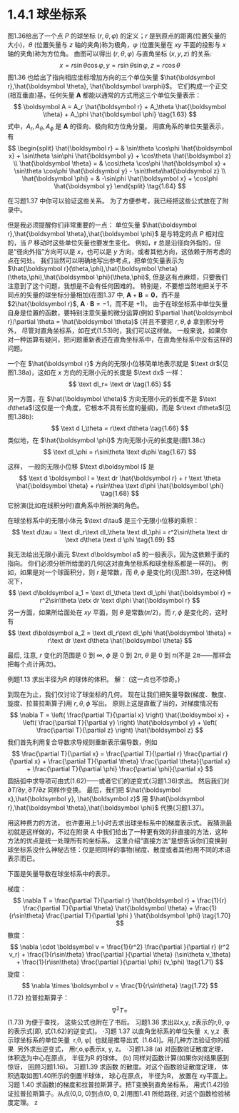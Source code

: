 # 1.4.1 球坐标系

图1.36给出了一个点 $P$ 的球坐标 $(r,\theta,\varphi)$ 的定义；$r$ 是到原点的距离(位置矢量的大小)，$\theta$ (位置矢量与 $z$ 轴的夹角)称为极角，$\varphi$ (位置矢量在 $xy$ 平面的投影与 $x$ 轴的夹角)称为方位角。
由图可以得出 $(r,\theta,\varphi)$ 与直角坐标 $(x,y,z)$ 的关系:
$$
  x = r\sin\theta\cos\varphi, y = r\sin\theta\sin\varphi, z = r\cos\theta
  \tag{1.62}
$$
图1.36 也给出了指向相应坐标增加方向的三个单位矢量 $\hat{\boldsymbol r},\hat{\boldsymbol \theta}, \hat{\boldsymbol \varphi}$。
它们构成一个正交(相互垂直)基，任何矢量 $\boldsymbol A$ 都能以通常的方式用这三个单位矢量表示：
$$
  \boldsymbol A = A_r \hat{\boldsymbol r} + A_\theta \hat{\boldsymbol \theta} + A_\phi \hat{\boldsymbol \phi}
  \tag{1.63}
$$
式中，$A_r, A_\theta, A_\phi$ 是 $\boldsymbol A$ 的径向、极向和方位角分量。
用直角系的单位矢量表示，有
$$
\begin{split}
  \hat{\boldsymbol r} = & \sin\theta \cos\phi \hat{\boldsymbol x} + \sin\theta \sin\phi \hat{\boldsymbol y} + \cos\theta \hat{\boldsymbol z} \\
  \hat{\boldsymbol \theta} = & \cos\theta \cos\phi \hat{\boldsymbol x} + \sin\theta \cos\phi \hat{\boldsymbol y} - \sin\theta\hat{\boldsymbol z} \\
  \hat{\boldsymbol \phi} = & -\sin\phi \hat{\boldsymbol x} + \cos\phi \hat{\boldsymbol y}
\end{split}
\tag{1.64}
$$

在习题1.37 中你可以验证这些关系。
为了方便参考，我已经把这些公式放在了附录中。

但是我必须提醒你们非常重要的一点：
单位矢量 $\hat{\boldsymbol r},\hat{\boldsymbol \theta},\hat{\boldsymbol \phi}$ 是与特定的点 $P$ 相对应的，当 $P$ 移动时这些单位矢量也要发生变化。
例如，$\boldsymbol r$ 总是沿径向外指的，但是“径向外指”方向可以是 $x$，也可以是 $y$ 方向，或者其他方向，这依赖于所考虑的点在何处。
我们当然可以明确地写出参考点，把单位矢量表示为 $\hat{\boldsymbol r}(\theta,\phi),\hat{\boldsymbol \theta}(\theta,\phi),\hat{\boldsymbol \phi}(\theta,\phi)$, 但是这有点麻烦，只要我们注意到了这个问题，我想是不会有任何困难的。
特别是，不要想当然地把关于不同点的矢量的球坐标分量相加(在图1.37 中, $\boldsymbol A +\boldsymbol B = \boldsymbol 0$，而不是 $2\hat{\boldsymbol r}$, $\boldsymbol A\cdot \boldsymbol B=-1$，而不是 $+1$)。
由于在球坐标系中单位矢量自身是位置的函数，要特别注意矢量的微分运算(例如 $\partial \hat{\boldsymbol r}/\partial \theta = \hat{\boldsymbol \theta}$ (并且不要把 $r,\theta,\phi$ 拿到积分号外， 尽管对直角坐标系，如在式(1.53)时，我们可以这样做。
一般来说，如果你对一种运算有疑问，把问题重新表述在直角坐标系中，在直角坐标系中没有这样的问题。

一个在 $\hat{\boldsymbol r}$ 方向的无限小位移简单地表示就是 $\text dr$(见图1.38a)，这如在 $x$ 方向的无限小元的长度是 $\text dx$ 一样：
$$
  \text dl_r= \text dr
  \tag{1.65}
$$

另一方面，在 $\hat{\boldsymbol \theta}$ 方向无限小元的长度不是 $\text d\theta$(这仅是一个角度，它根本不具有长度的量纲)，而是 $r\text d\theta$(见图1.38b):
$$
  \text d l_\theta = r\text d\theta
  \tag{1.66}
$$
类似地，在 $\hat{\boldsymbol \phi}$ 方向无限小元的长度是(图1.38c)
$$
  \text dl_\phi = r\sin\theta \text d\phi
  \tag{1.67}
$$

这样， 一般的无限小位移 $\text d\boldsymbol l$ 是
$$
  \text d \boldsymbol l = \text dr \hat{\boldsymbol r} + r \text \theta \hat{\boldsymbol \theta} + r\sin\thea \text d\phi \hat{\boldsymbol \phi}
  \tag{1.68}
$$
它扮演(比如在线积分时)直角系中所扮演的角色。

在球坐标系中的无限小体元 $\text d\tau$ 是三个无限小位移的乘积：
$$
  \text d\tau = \text dl_r\text dl_\theta \text dl_\phi = r^2\sin\theta \text dr \text d\theta \text d \phi
  \tag{1.69}
$$

我无法给出无限小面元 $\text d\boldsymbol a$ 的一般表示，因为这依赖于面的指向。
你们必须分析所给面的几何(这对直角坐标系和球坐标系都是一样的)。
例如，如果是对一个球面积分，则 $r$ 是常数，而 $\theta ,\phi$ 是变化的(见图1.39)，在这种情况下，
$$
  \text d\boldsymbol a_1 = \text dl_\theta \text dl_\phi \hat{\boldsymbol r} = r^2\sin\theta \tetx dr \text d\phi \hat{\boldsymbol r}
$$
另一方面，如果所给面处在 $xy$ 平面，则 $\theta$ 是常数$(\pi/2)$，而 $r,\phi$ 是变化的，这时有
$$
  \text d\boldsymbol a_2 = \text dl_r\text dl_\phi \hat{\boldsymbol \theta} = r\text dr \text d\theta \hat{\boldsymbol \theta}
$$

最后, 注意, $r$ 变化的范围是 $0$ 到 $\infty$, $\phi$ 是 $0$ 到 $2\pi$, $\theta$ 是 $0$ 到 $\pi$(不是 $2\pi$——那样会把每个点计两次)。

例题1.13
求出半径为R 的球体的体积。
解：
(这一点也不惊奇。)

到现在为止，我们仅讨论了球坐标的几何。
现在让我们把矢量导数(梯度、散度、旋度、拉普拉斯算子)用 $r,\theta,\phi$ 写出。
原则上这是直截了当的，对梯度情况有
$$
  \nabla T =
  \left( \frac{\partial T}{\partial x} \right)  \hat{\boldsymbol x} + \left( \frac{\partial T}{\partial y} \right)  \hat{\boldsymbol y} + \left( \frac{\partial T}{\partial z} \right)  \hat{\boldsymbol z}
$$
我们首先利用复合导数求导规则重新表示偏导数，例如
$$
  \frac{\partial T}{\partial x} = \frac{\partial T}{\partial r} \frac{\partial r}{\partial x} + \frac{\partial T}{\partial \theta} \frac{\partial \theta}{\partial x} + \frac{\partial T}{\partial \phi} \frac{\partial \phi}{\partial x} 
$$
圆括弧中求导项可由式(1.62)——或者它们的逆变式(习题1.36)求出。
然后我们对 $\partial T/\partial y,\partial T/\partial z$ 同样作变换。
最后，我们把 $\hat{\boldsymbol x},\hat{\boldsymbol y}, \hat{\boldsymbol z}$ 用 $\hat{\boldsymbol r},\hat{\boldsymbol \theta},\hat{\boldsymbol \phi}$ 代换(习题1.37)。

用这种费力的方法， 也许要用上1小时去求出球坐标系中的梯度表示式。
我猜测最初就是这样做的，不过在附录 A 中我们给出了一种更有效的非直接的方法，这种方法的优点是统一处理所有的坐标系。
这里介绍“直接方法”是想告诉你们变换到球坐标系没什么神秘古怪：仅是把同样的事物(梯度、散度或者其他)用不同的术语表示而已。

下面是矢量导数在球坐标系中的表示。

梯度：
$$
  \nabla T = \frac{\partial T}{\partial r} \hat{\boldsymbol r} + \frac{1}{r} \frac{\partial T}{\partial \theta} \hat{\boldsymbol \theta} + \frac{1}{r\sin\theta} \frac{\partial T}{\partial \phi }  \hat{\boldsymbol \phi}
  \tag{1.70}
$$
散度：
$$
  \nabla \cdot \boldsymbol v =
  \frac{1}{r^2} \frac{\partial }{\partial r} (r^2 v_r) + \frac{1}{r\sin\theta} \frac{\partial }{\partial \theta} (\sin\theta v_\theta) + \frac{1}{r\isn\theta} \frac{\partial }{\partial \phi} (v_\phi)
  \tag{1.71}
$$
旋度：
$$
  \nabla \times \boldsymbol v =
  \frac{1}{r\sin\theta} 
  \tag{1.72}
$$
(1.72)
拉普拉斯算子：
$$
  \nabla^2 T =
$$
(1.73)
为便于查找， 这些公式也附在了书后。
习题1.36 求出以x,y, z表示的r,θ, φ的表示式[即, 式(1.62)的逆变式]。
·习题 1.37 以直角坐标系的单位矢量  x, y,z  表示球坐标系的单位矢量  r,θ, φ[  也就是推导出式  (1.64)]。用几种方法验证你的结果  另外求出逆变式， 用r,o,φ表示x, y, z。
·习题1.38
(a) 对函数验证散度定理， 体积选为中心在原点， 半径为R 的球体。
(b) 同样对函数计算(如果你对结果感到惊讶， 回顾习题1.16)。
习题1.39 求函数
的散度。对这个函数验证散度定理， 体积选取如图1.40所示的倒置半球体， 球心在原点， 半径为R， 放置在 xy平面上。
习题 1.40 求函数)的梯度和拉普拉斯算子。把T变换到直角坐标系， 用式(1.42)验证拉普拉斯算子。从点(0,0, 0)到点(0, 0, 2)用图1.41 所给路径, 对这个函数检验梯度定理。
z
